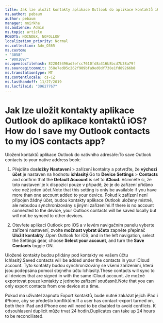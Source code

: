 ```yaml
---
title: Jak lze uložit kontakty aplikace Outlook do aplikace kontaktů iOS?
ms.author: pebaum
author: pebaum
manager: mnirkhe
ms.audience: Admin
ms.topic: article
ROBOTS: NOINDEX, NOFOLLOW
localization_priority: Normal
ms.collection: Adm_O365
ms.custom:
- "3058"
- "9001097"
ms.openlocfilehash: 822045496ad5efcc7610fd8a316b8bcd7b38a79f
ms.sourcegitcommit: 358e7ed05c262f909bfa9ed0df730e1fd89266b8
ms.translationtype: MT
ms.contentlocale: cs-CZ
ms.lasthandoff: 11/27/2019
ms.locfileid: "39627767"
---
```

# <a name="how-do-i-save-my-outlook-contacts-to-my-ios-contacts-app"></a><span data-ttu-id="24286-102">Jak lze uložit kontakty aplikace Outlook do aplikace kontaktů iOS?</span><span class="sxs-lookup"><span data-stu-id="24286-102">How do I save my Outlook contacts to my iOS contacts app?</span></span>

<span data-ttu-id="24286-103">Uložení kontaktů aplikace Outlook do nativního adresáře:</span><span class="sxs-lookup"><span data-stu-id="24286-103">To save Outlook contacts to your native address book:</span></span>
 
1. <span data-ttu-id="24286-104">Přejděte do**složky** **Nastavení** > zařízení kontakty a potvrďte, že **výchozí účet** je nastaven na hodnotu **ichlasitý**.</span><span class="sxs-lookup"><span data-stu-id="24286-104">Go to **Device Settings** > **Contacts** and confirm that the **Default Account** is set to **iCloud**.</span></span> <span data-ttu-id="24286-105">Všimněte si, že toto nastavení je k dispozici pouze v případě, že je do zařízení přidáno více než jeden účet.</span><span class="sxs-lookup"><span data-stu-id="24286-105">Note that this setting is only be available if you have more than one account added to your device.</span></span> <span data-ttu-id="24286-106">Pokud k zařízení není připojen žádný účet, budou kontakty aplikace Outlook uloženy místně, ale nebudou synchronizovány s jinými zařízeními.</span><span class="sxs-lookup"><span data-stu-id="24286-106">If there is no account connected to the device, your Outlook contacts will be saved locally but will not be synced to other devices.</span></span>
 
2. <span data-ttu-id="24286-107">Otevřete aplikaci Outlook pro iOS a v levém navigačním panelu vyberte zařízení nastavení, zvolte **možnost vybrat účet**a zapněte přepínač **Uložit kontakty** .</span><span class="sxs-lookup"><span data-stu-id="24286-107">Open Outlook for iOS, and in the left navigation, select the Settings gear, choose **Select your account**, and turn the **Save Contacts** toggle ON.</span></span>
 
<span data-ttu-id="24286-108">Uložené kontakty budou přidány pod kontakty ve vašem účtu Ichlasitý.</span><span class="sxs-lookup"><span data-stu-id="24286-108">Saved contacts will be added under the contacts in your iCloud account.</span></span> <span data-ttu-id="24286-109">Tyto kontakty budou synchronizovány se všemi zařízeními, která jsou podepsána pomocí stejného účtu Ichlasitý.</span><span class="sxs-lookup"><span data-stu-id="24286-109">These contacts will sync to all devices that are signed in with the same iCloud account.</span></span> <span data-ttu-id="24286-110">Je možné exportovat pouze kontakty z jednoho zařízení současně.</span><span class="sxs-lookup"><span data-stu-id="24286-110">Note that you can only export contacts from one device at a time.</span></span>
 
<span data-ttu-id="24286-111">Pokud má uživatel zapnuto Export kontaktů, bude nutné zakázat jejich iPad i iPhone, aby se předešlo konfliktům.</span><span class="sxs-lookup"><span data-stu-id="24286-111">If a user has contact-export turned on, both their iPad and iPhone one will need to be disabled to avoid conflicts.</span></span> <span data-ttu-id="24286-112">K odsouhlasení duplicit může trvat 24 hodin.</span><span class="sxs-lookup"><span data-stu-id="24286-112">Duplicates can take up 24 hours to be reconciliated.</span></span>